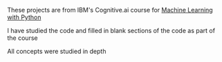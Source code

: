 These projects are from IBM's Cognitive.ai course for [Machine Learning with Python](https://courses.cognitiveclass.ai/courses/course-v1:CognitiveClass+ML0101ENv3+2018/course/)

I have studied the code and filled in blank sections of the code as part of the course

All concepts were studied in depth
